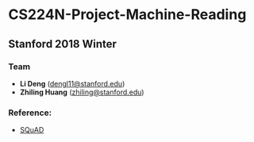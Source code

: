 # CS224N-Project-Machine-Reading

Stanford 2018 Winter
---------------

### Team 
- **Li Deng** (dengl11@stanford.edu)
- **Zhiling Huang** (zhiling@stanford.edu)

### Reference:
- [SQuAD](https://rajpurkar.github.io/SQuAD-explorer/)
